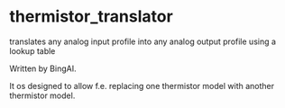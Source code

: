# thermistor_translator
translates any analog input profile into any analog output profile using a lookup table

Written by BingAI.

It os designed to allow f.e. replacing one thermistor model with another thermistor model.
